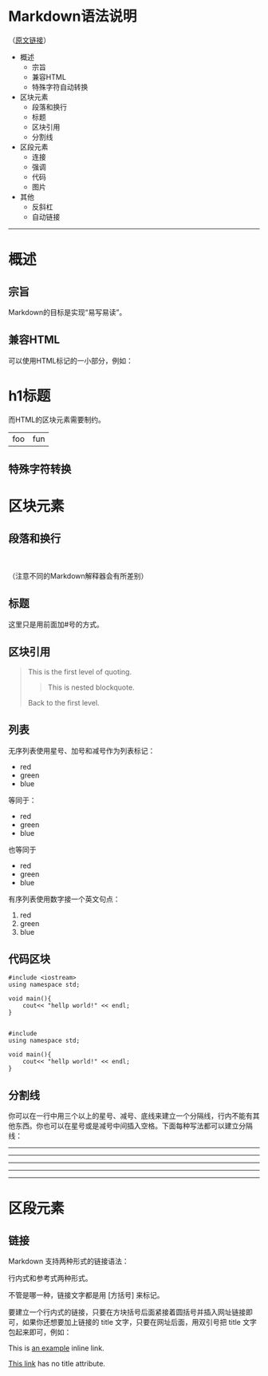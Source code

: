 # Markdown语法说明
（[原文链接](https://www.appinn.com/markdown/index.html "markdown语法的详细说明")）

- 概述
  - 宗旨
  - 兼容HTML
  - 特殊字符自动转换
- 区块元素
  - 段落和换行
  - 标题
  - 区块引用
  - 分割线
- 区段元素
  - 连接
  - 强调
  - 代码
  - 图片
- 其他
  - 反斜杠
  - 自动链接
---

# 概述
## 宗旨
Markdown的目标是实现“易写易读”。
## 兼容HTML
可以使用HTML标记的一小部分，例如：
<h1>h1标题</h1>
而HTML的区块元素需要制约。

<html>
<table>
    <tr>
        <td>foo</td><td>fun</td>
    </tr>
<table>
</html>

## 特殊字符转换

# 区块元素
## 段落和换行
<br></br>
（注意不同的Markdown解释器会有所差别）
## 标题
这里只是用前面加#号的方式。
## 区块引用
> This is the first level of quoting.
>
> > This is nested blockquote.
>
> Back to the first level.

## 列表
无序列表使用星号、加号和减号作为列表标记：
* red
* green
* blue

等同于：
+ red
+ green
+ blue

也等同于
- red
- green
- blue

有序列表使用数字接一个英文句点：
1. red
2. green
3. blue

## 代码区块

```
#include <iostream>
using namespace std;

void main(){
    cout<< "hellp world!" << endl;
}
```

<pre><code>
#include <iostream>
using namespace std;

void main(){
    cout<< "hellp world!" << endl;
}
</code></pre>

## 分割线
你可以在一行中用三个以上的星号、减号、底线来建立一个分隔线，行内不能有其他东西。你也可以在星号或是减号中间插入空格。下面每种写法都可以建立分隔线：

* * *

***

*****

- - -

---------------

# 区段元素
## 链接
Markdown 支持两种形式的链接语法：

行内式和参考式两种形式。

不管是哪一种，链接文字都是用 [方括号] 来标记。

要建立一个行内式的链接，只要在方块括号后面紧接着圆括号并插入网址链接即可，如果你还想要加上链接的 title 文字，只要在网址后面，用双引号把 title 文字包起来即可，例如：

This is [an example](http://example.com/ "Title") inline link.

[This link](http://example.net/) has no title attribute.




